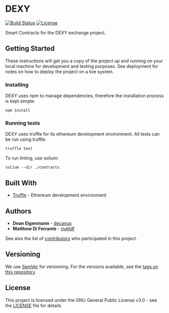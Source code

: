 # DEXY

[![Build Status](https://travis-ci.com/DexyProject/contracts.svg?token=SGE7GHsjEHmsR4VosLJx&branch=development)](https://travis-ci.com/DexyProject/contracts) [![License](https://img.shields.io/badge/License-GPL--3.0-blue.svg)](LICENSE)

Smart Contracts for the DEXY exchange project.

## Getting Started

These instructions will get you a copy of the project up and running on your local machine for development and testing purposes. See deployment for notes on how to deploy the project on a live system.

### Installing

DEXY uses npm to manage dependencies, therefore the installation process is kept simple:

```
npm install
```

### Running tests

DEXY uses truffle for its ethereum development environment. All tests can be run using truffle:

```
truffle test
```

To run linting, use solium:

```
solium --dir ./contracts
```

## Built With
* [Truffle](https://github.com/trufflesuite/truffle) - Ethereum development environment 

## Authors

* **Dean Eigenmann** - [decanus](https://github.com/decanus)
* **Matthew Di Ferrante** - [mattdf](https://github.com/mattdf)

See also the list of [contributors](https://github.com/DexyProject/contracts/contributors) who participated in this project.

## Versioning

We use [SemVer](http://semver.org/) for versioning. For the versions available, see the [tags on this repository](https://github.com/DexyProject/contracts/tags).

## License

This project is licensed under the GNU General Public License v3.0 - see the [LICENSE](LICENSE) file for details
